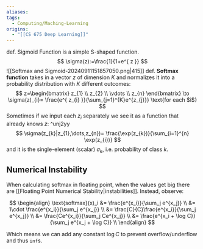 ```yaml
---
aliases: 
tags:
  - Computing/Maching-Learning
origins:
  - "[[CS 675 Deep Learning]]"
---
```

def. Sigmoid Function is a simple S-shaped function.
$$
\sigma(z):=\frac{1}{1+e^{ z }}
$$
![[Softmax and Sigmoid-20240911151857050.png|415]]
def. **Softmax function** takes in a vector $z$ of dimension $K$ and normalizes it into a probability distribution with $K$ different outcomes:
$$
z=\begin{bmatrix}
z_{1} \\
z_{2} \\
\vdots \\
z_{n}
\end{bmatrix} \to \sigma(z)_{i}= \frac{e^{ z_{i} }}{\sum_{j=1}^{K}e^{z_{j}}} \text{for each $i$}
$$
Sometimes if we input each $z_{i}$ separately we see it as a function that already knows $z$: ^unj2yy
$$
\sigma(z_{k}|z_{1},\dots,z_{n})= \frac{\exp(z_{k})}{\sum_{i=1}^{n} \exp(z_{i})}
$$
and it is the single-element (scalar) $\sigma_{k}$, i.e. probability of class $k$.

## Numerical Instability

When calculating softmax in floating point, when the values get big there are [[Floating Point Numerical Stability|instabilities]]. Instead, observe:

$$
\begin{align}
\text{softmax}(x)_i
&= \frac{e^{x_i}}{\sum_j e^{x_j}} \\
&= 1\cdot \frac{e^{x_i}}{\sum_j e^{x_j}} \\
&= \frac{C}{C}\frac{e^{x_i}}{\sum_j e^{x_j}} \\
&= \frac{Ce^{x_i}}{\sum_j Ce^{x_j}} \\
&= \frac{e^{x_i + \log C}}{\sum_j e^{x_j + \log C}} \\
\end{align}
$$

Which means we can add any constant $\log C$ to prevent overflow/underflow and thus `inf`s.